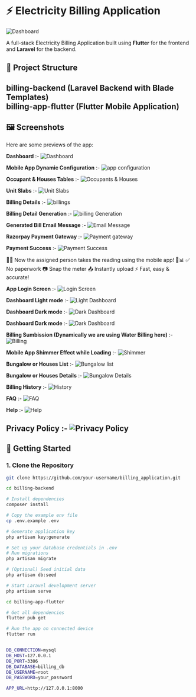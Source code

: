 # ⚡ Electricity Billing Application
  <img src="Screenshots/banner.png"  alt="Dashboard"/>

A full-stack Electricity Billing Application built using **Flutter** for the frontend and **Laravel** for the backend.

## 📂 Project Structure

billing-backend (Laravel Backend with Blade Templates) <br>
billing-app-flutter (Flutter Mobile Application)
---

## 🖼️ Screenshots

Here are some previews of the app:

<b>Dashboard</b> :- 
  <img src="Screenshots/dashboard.png"  alt="Dashboard"/>

  <b>Mobile App Dynamic Configuration</b> :- 
  <img src="Screenshots/app configurations.png"  alt="app configuration"/>

<b>Occupant & Houses Tables</b> :- 
  <img src="Screenshots/occupants and houses.png"  alt="Occupants & Houses"/>

<b>Unit Slabs</b> :- 
<img src="Screenshots/unit slabs.png"  alt="Unit Slabs"/>

<b>Billing Details</b> :- 
<img src="Screenshots/billings.png"  alt="billings"/>

<b>Billing Detail Generation</b> :- 
<img src="Screenshots/bill generation.png"  alt="billing Generation"/>

<b>Generated Bill Email Message</b> :- 
<img src="Screenshots/email .png"  alt="Email Message"/>

<b>Razorpay Payment Gateway</b> :- 
<img src="Screenshots/razorpay payments.png"  alt="Payment gateway"/>

<b>Payment Success</b> :- 
<img src="Screenshots/payment success.png"  alt="Payment Success"/>

📱✨ Now the assigned person takes the reading using the mobile app! 🔋📊
✅ No paperwork
📷 Snap the meter
📤 Instantly upload
⚡ Fast, easy & accurate!

<b>App Login Screen</b> :- 
<img src="Screenshots/login screen.png"  alt="Login Screen"/>

<b>Dashboard Light mode</b> :- 
<img src="Screenshots/dashboard app.png"  alt="Light Dashboard"/>

<b>Dashboard Dark mode</b> :- 
<img src="Screenshots/darkmode.png"  alt="Dark Dashboard"/>

<b>Dashboard Dark mode</b> :- 
<img src="Screenshots/darkmode.png"  alt="Dark Dashboard"/>

<b>Billing Sumbission (Dynamically we are using Water Billing here)</b> :- 
<img src="Screenshots/water billing.png"  alt="Billing"/>

<b>Mobile App Shimmer Effect while Loading</b> :- 
<img src="Screenshots/shimmer.png"  alt="Shimmer"/>

<b>Bungalow or Houses List</b> :- 
<img src="Screenshots/bungalow.png"  alt="Bungalow list"/>

<b>Bungalow or Houses Details</b> :- 
<img src="Screenshots/bungalow details.png"  alt="Bungalow Details"/>

<b>Billing History</b> :- 
<img src="Screenshots/history.png"  alt="History"/>

<b>FAQ</b> :- 
<img src="Screenshots/faq.png"  alt="FAQ"/>

<b>Help</b> :- 
<img src="Screenshots/help_.png"  alt="Help"/>

<b>Privacy Policy</b> :- 
<img src="Screenshots/privacy policy.png"  alt="Privacy Policy"/>
---

## 🚀 Getting Started

### 1. Clone the Repository

```bash
git clone https://github.com/your-username/billing_application.git

cd billing-backend

# Install dependencies
composer install

# Copy the example env file
cp .env.example .env

# Generate application key
php artisan key:generate

# Set up your database credentials in .env
# Run migrations
php artisan migrate

# (Optional) Seed initial data
php artisan db:seed

# Start Laravel development server
php artisan serve

cd billing-app-flutter

# Get all dependencies
flutter pub get

# Run the app on connected device
flutter run


DB_CONNECTION=mysql
DB_HOST=127.0.0.1
DB_PORT=3306
DB_DATABASE=billing_db
DB_USERNAME=root
DB_PASSWORD=your_password

APP_URL=http://127.0.0.1:8000



